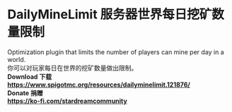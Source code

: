 # DailyMineLimit 服务器世界每日挖矿数量限制
Optimization plugin that limits the number of players can mine per day in a world. <br>
你可以对玩家每日在世界的挖矿数量做出限制。<br>
<b>Download 下载<b> <br>
https://www.spigotmc.org/resources/dailyminelimit.121876/ <br>
<b>Donate 捐赠<b> <br>
https://ko-fi.com/stardreamcommunity
